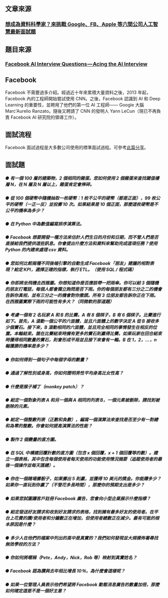 ## 文章來源
### [想成為資料科學家？來挑戰 Google、FB、Apple 等六間公司人工智慧最新面試題](https://www.inside.com.tw/2018/04/24/data-scientist-interview)

## 題目來源
### [Facebook AI Interview Questions — Acing the AI Interview](https://medium.com/acing-ai/facebook-ai-interview-questions-acing-the-ai-interview-5982add0af55)

## Facebook
Facebook 不需要過多介紹。經過近十年來累積大量資料之後，2013 年起，Facebook 內的工程師開始嘗試使用 CNN。之後，Facebook 認識到 AI 和 Deep Learning 的重要性，並聘用了他們的第一位 AI 工程師—— Google 大腦 Marc'Aurelio Ranzato。隨後又聘請了 CNN 的發明人 Yann LeCun（現已不再負責 Facebook AI 研究院的領導工作）。

## 面試流程
Facebook 面試過程是大多數公司使用的標準面試過程。可參考[此篇分享](https://www.facebook.com/notes/facebook-engineering/get-that-job-at-facebook/10150964382448920/)。


## 面試題
##### ● 有一個 100 層的建築物，2 個相同的雞蛋。您如何使用 2 個雞蛋來查找閾值樓層 N，在 N 層及 N 層以上，雞蛋肯定會摔碎。
##### ● 從 100 個硬幣中隨機抽取一枚硬幣：1 枚不公平的硬幣（都是正面），99 枚公平的硬幣（一正一反）並投擲 10 次。如果結果是 10 個正面，那麼這枚硬幣是不公平的機率為多少？
##### ● 在 Python 中為數值編寫排序演算法。
##### ● Facebook 想要開發一種方法來估計人們生日的月份和日期，而不管人們是否直接給我們提供這些訊息。你會提出什麼方法和資料來幫助完成這項任務？使用 Python 的內建來處理 csv 資料。
##### ● 您如何比較兩種不同後端引擎的自動生成 Facebook「朋友」建議的相對表現？給定 KPI，選擇正確的指標，執行 ETL。（使用 SQL / 程式碼）
##### ● 你即將坐飛機去西雅圖。你想知道你是否應該帶一把雨傘。你可以給 3 個隨機的朋友打電話，每個人都會獨立詢問是否下雨。你的每個朋友都有三分之二的機會告訴你真相，並有三分之一的機會對你撒謊。所有 3 位朋友都告訴你正在下雨。在西雅圖實際下雨的可能性有多大？（同微軟的那道題）
##### ● 考慮一個有 2 名玩家 A 和 B 的比賽。A 有 8 個棋子，B 有 6 個棋子。比賽進行如下。首先，A 滾動一個公平的六面體，並且六面體上的數字決定 A 從 B 接收多少個寶石。接下來，B 滾動相同的六面體，並且完全相同的事情發生在相反的位置。本輪結束。誰在比賽結束時擁有更多的寶石則贏得比賽。如果玩家在回合結束時獲得相同數量的寶石，則會形成平局並且接下來會有一輪。B 在 1，2，...，n 輪獲勝的機率是多少？
##### ● 你如何得到一個句子中每個字母的數量？
##### ● 通過了解性別或身高，你如何證明男性平均身高比女性高？
##### ● 什麼是猴子補丁（monkey patch）？
##### ● 給定一個對象列表 A 和另一個與 A 相同的列表 B，一個元素被刪除，請找到被刪除的元素。
##### ● 給定一個整數列表（正數和負數），編寫一個演算法來查找是否至少有一對總和為零的整數。你會如何提高演算法的性能？
##### ● 製作 2 個變量的直方圖。
##### ● 在 SQL 中構建回覆計數的直方圖（包含 x 個回覆，x + 1 個回覆等的數）。建立一個表格，其中包含每個使用者每天使用的功能使用情況摘要（追蹤使用者的最後一個操作並每天匯總）。
##### ● 你在一個賭場擲骰子，如果擲出 5 則贏，並獲得 10 美元的獎金。你能賺多少？如果你一直玩到你贏了（不管花多長時間），那麼你的預期支出是多少？
##### ● 如果您試圖讓客戶註冊 Facebook 廣告，您會向小型企業展示什麼指標？
##### ● 給定發送好友請求和收到好友請求的表格，找到擁有最多好友的使用者。在平台上花費的讚/使用者和分鐘數正在增加，但使用者總數正在減少。最有可能的根本原因是什麼？
##### ● 多少人在他們的檔案中列出的高中是真實的？我們如何發現並大規模佈署尋找無效學校的方法？
##### ● 你如何將暱稱（Pete，Andy，Nick，Rob 等）映射到真實姓名？
##### ● Facebook 認為讚與去年相比增長 10％，為什麼會這樣呢？
##### ● 如果一位管理人員表示他們希望將 Facebook 動態消息廣告的數量加倍，那麼如何確定這是不是一個好主意？
